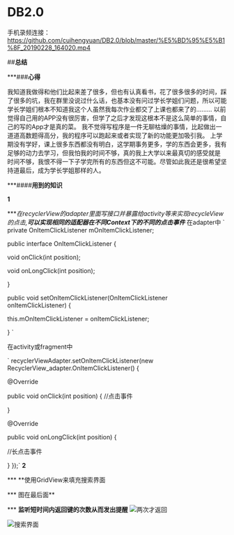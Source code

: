 # DB2.0
手机录频连接：
https://github.com/cuihengyuan/DB2.0/blob/master/%E5%BD%95%E5%B1%8F_20190228_164020.mp4

##**总结**

***###**心得**

我知道我做得和他们比起来差了很多，但也有认真看书，花了很多很多的时间，踩了很多的坑，我在群里没说过什么话，也基本没有问过学长学姐们问题，所以可能学长学姐们根本不知道我这个人虽然我每次作业都交了上课也都来了的.........
以前觉得自己用的APP没有很厉害，但学了之后才发现这根本不是这么简单的事情，自己的写的App才是真的菜。
我不觉得写程序是一件无聊枯燥的事情，比起做出一道道高数题得高分，我的程序可以跑起来或者实现了新的功能更加吸引我。
上学期没有学好，课上很多东西都没有明白，这学期事务更多，学的东西会更多，我有足够的动力去学习，但我怕我的时间不够，真的我上大学以来最真切的感受就是
时间不够，我恨不得一下子学完所有的东西但这不可能。尽管如此我还是很希望坚持道最后，成为学长学姐那样的人。

***####**用到的知识**

**1**

****在recyclerView的adapter里面写接口并暴露给activity等来实现recycleView的点击,**可以实现相同的适配器在不同Context下的不同的点击事件***
 在adapter中
 ` private OnItemClickListener mOnItemClickListener;

public interface OnItemClickListener {

void onClick(int position);

void onLongClick(int position);

}

public void setOnItemClickListener(OnItemClickListener onItemClickListener) {

this.mOnItemClickListener = onItemClickListener;

} 
     ` 

在activity或fragment中

`      recyclerViewAdapter.setOnItemClickListener(new RecyclerView_adapter.OnItemClickListener() {

@Override

public void onClick(int position) {
                                //点击事件

}

@Override

public void onLongClick(int position) {

//长点击事件

}
                        });`
 **2**

*** **使用GridView来填充搜索界面

*** 图在最后面**

*** **监听短时间内返回键的次数从而发出提醒**
![两次才返回](https://raw.githubusercontent.com/cuihengyuan/DB2.0/master/超级截屏_20190301_173905.png) 
 
 
 
 ![搜索界面](https://raw.githubusercontent.com/cuihengyuan/DB2.0/master/超级截屏_20190301_164330.png)
 
                        
                        
                        
                        
                        
                        
                        
                        
                        
                        
                        
                        
